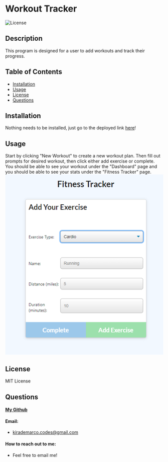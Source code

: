 # Workout Tracker
![License](https://img.shields.io/badge/license-MIT-brightgreen)
## Description
This program is designed for a user to add workouts and track their progress.

## Table of Contents
- [Installation](#installation)
- [Usage](#usage)
- [License](#license)
- [Questions](#questions)
## Installation
Nothing needs to be installed, just go to the deployed link [here](https://limitless-crag-14931.herokuapp.com/)!
## Usage
Start by clicking "New Workout" to create a new workout plan. Then fill out prompts for desired workout, then click either add exercise or complete. You should be able to see your workout under the "Dashboard" page and you should be able to see your stats under the "Fitness Tracker" page.
![Add Workout Page](https://github.com/kirafaye99/Workout-Tracker/blob/eec82bfbdd5ac8b1b119050b7515fe95a19e371b/fitness%20tracker%20add%20workout.PNG)
## License
MIT License
## Questions
#### [My Github](https://github.com/kirafaye99)
#### Email: 
- kirademarco.codes@gmail.com
#### How to reach out to me:
- Feel free to email me!
